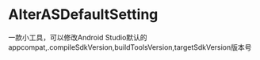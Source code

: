 # AlterASDefaultSetting
一款小工具，可以修改Android Studio默认的appcompat,.compileSdkVersion,buildToolsVersion,targetSdkVersion版本号 
